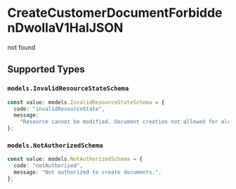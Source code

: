 # CreateCustomerDocumentForbiddenDwollaV1HalJSON

not found


## Supported Types

### `models.InvalidResourceStateSchema`

```typescript
const value: models.InvalidResourceStateSchema = {
  code: "invalidResourceState",
  message:
    "Resource cannot be modified. Document creation not allowed for already verified Customers or non-verified Customer types.",
};
```

### `models.NotAuthorizedSchema`

```typescript
const value: models.NotAuthorizedSchema = {
  code: "notAuthorized",
  message: "Not authorized to create documents.",
};
```


